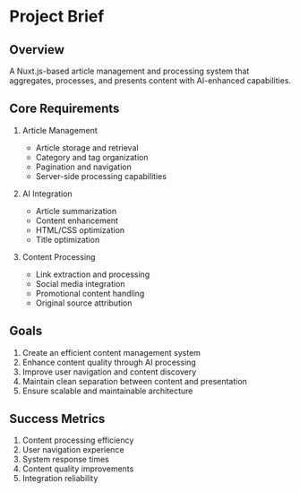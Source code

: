 # Project Brief

## Overview
A Nuxt.js-based article management and processing system that aggregates, processes, and presents content with AI-enhanced capabilities.

## Core Requirements
1. Article Management
   - Article storage and retrieval
   - Category and tag organization
   - Pagination and navigation
   - Server-side processing capabilities

2. AI Integration
   - Article summarization
   - Content enhancement
   - HTML/CSS optimization
   - Title optimization

3. Content Processing
   - Link extraction and processing
   - Social media integration
   - Promotional content handling
   - Original source attribution

## Goals
1. Create an efficient content management system
2. Enhance content quality through AI processing
3. Improve user navigation and content discovery
4. Maintain clean separation between content and presentation
5. Ensure scalable and maintainable architecture

## Success Metrics
1. Content processing efficiency
2. User navigation experience
3. System response times
4. Content quality improvements
5. Integration reliability

